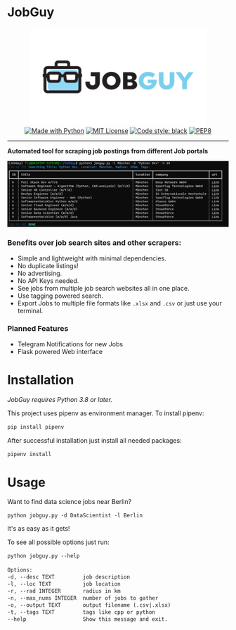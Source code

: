 # JobGuy
<p align="center">
<img src="logo/jobguy.png" alt="JobGuy Banner" width=400/><br/>
<a href="https://www.python.org/"><img src="https://img.shields.io/badge/Made%20with-Python-1f425f.svg" alt="Made with Python"></a>
<a href="https://pypi.python.org/pypi/ansicolortags//"><img src="https://img.shields.io/pypi/l/ansicolortags.svg" alt="MIT License"></a>
<a href="https://github.com/psf/black"><img src="https://img.shields.io/badge/code%20style-black-000000.svg" alt="Code style: black"></a>
<a href="https://www.python.org/dev/peps/pep-0008/"><img src="https://img.shields.io/badge/code%20style-pep8-orange.svg" alt="PEP8"></a>
</p>


<hr>

**Automated tool for scraping job postings from different Job portals**

<img src="logo/sample.png" alt="JobGuy Banner" width=1000/><br/>

### Benefits over job search sites and other scrapers:

* Simple and lightweight with minimal dependencies.
* No duplicate listings!
* No advertising.
* No API Keys needed.
* See jobs from multiple job search websites all in one place.
* Use tagging powered search.
* Export Jobs to multiple file formats like `.xlsx` and `.csv` or just use your terminal.

### Planned Features 
* Telegram Notifications for new Jobs
* Flask powered Web interface

# Installation
_JobGuy requires Python 3.8 or later._

This project uses pipenv as environment manager. To install pipenv:

```markdown
pip install pipenv
```
After successful installation just install all needed packages:
```markdown
pipenv install
```

# Usage
Want to find data science jobs near Berlin?

    python jobguy.py -d DataScientist -l Berlin

It's as easy as it gets!

To see all possible options just run: 

    python jobguy.py --help

    Options:
    -d, --desc TEXT         job description
    -l, --loc TEXT          job location
    -r, --rad INTEGER       radius in km
    -n, --max_nums INTEGER  number of jobs to gather
    -o, --output TEXT       output filename (.csv|.xlsx)
    -t, --tags TEXT         tags like cpp or python
    --help                  Show this message and exit.
    




